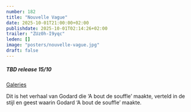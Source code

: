 ```yaml
---
number: 182
title: "Nouvelle Vague"
date: 2025-10-01T21:00:00+02:00
publishdate: 2025-10-01T02:14:26+02:00
trailer: "ZUz0h-I9yqc"
leden: []
image: "posters/nouvelle-vague.jpg"
draft: false
---
```


##### TBD release 15/10

[Galeries](https://galeries.be/nl/nouvelle-vague/)

Dit is het verhaal van Godard die ‘A bout de souffle’ maakte,
verteld in de stijl en geest waarin Godard ‘A bout de souffle’ maakte.
<!--more-->
